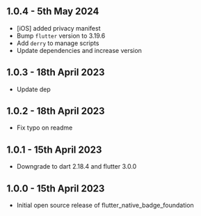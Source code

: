 ## 1.0.4 - 5th May 2024

- [iOS] added privacy manifest
- Bump `flutter` version to 3.19.6
- Add `derry` to manage scripts
- Update dependencies and increase version

## 1.0.3 - 18th April 2023

- Update dep

## 1.0.2 - 18th April 2023

- Fix typo on readme

## 1.0.1 - 15th April 2023

- Downgrade to dart 2.18.4 and flutter 3.0.0

## 1.0.0 - 15th April 2023

- Initial open source release of flutter_native_badge_foundation

